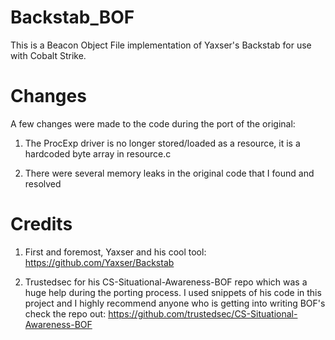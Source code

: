 # Backstab_BOF
This is a Beacon Object File implementation of Yaxser's Backstab for use with Cobalt Strike. 

# Changes
A few changes were made to the code during the port of the original:

  1. The ProcExp driver is no longer stored/loaded as a resource, it is a hardcoded byte array in resource.c

  2. There were several memory leaks in the original code that I found and resolved


# Credits
  1. First and foremost, Yaxser and his cool tool: https://github.com/Yaxser/Backstab

  2. Trustedsec for his CS-Situational-Awareness-BOF repo which was a huge help during the porting process.  I used snippets of his code in this project and I highly recommend anyone who is getting into writing BOF's check the repo out: https://github.com/trustedsec/CS-Situational-Awareness-BOF
